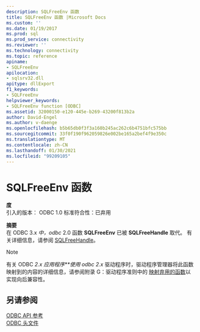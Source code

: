 ```yaml
---
description: SQLFreeEnv 函数
title: SQLFreeEnv 函数 |Microsoft Docs
ms.custom: ''
ms.date: 01/19/2017
ms.prod: sql
ms.prod_service: connectivity
ms.reviewer: ''
ms.technology: connectivity
ms.topic: reference
apiname:
- SQLFreeEnv
apilocation:
- sqlsrv32.dll
apitype: dllExport
f1_keywords:
- SQLFreeEnv
helpviewer_keywords:
- SQLFreeEnv function [ODBC]
ms.assetid: 32000150-e120-445e-b269-43200f813b2a
author: David-Engel
ms.author: v-daenge
ms.openlocfilehash: b5b65db0f3f3a160b245ac262c6b4751bfc575bb
ms.sourcegitcommit: 33f0f190f962059826e002be165a2bef4f9e350c
ms.translationtype: MT
ms.contentlocale: zh-CN
ms.lasthandoff: 01/30/2021
ms.locfileid: "99209105"
---
```

# <a name="sqlfreeenv-function"></a>SQLFreeEnv 函数
**度**  
 引入的版本： ODBC 1.0 标准符合性：已弃用  
  
 **摘要**  
 在 ODBC 3.x *中，odbc* 2.0 函数 **SQLFreeEnv** 已被 **SQLFreeHandle** 取代。 有关详细信息，请参阅 [SQLFreeHandle](../../../odbc/reference/syntax/sqlfreehandle-function.md)。  
  
> [!NOTE]
>  有关 ODBC *2.x 应用程序**使用 odbc 2.x* 驱动程序时，驱动程序管理器将此函数映射到的内容的详细信息，请参阅附录 G：驱动程序准则中的 [映射弃用的函数](../../../odbc/reference/appendixes/mapping-deprecated-functions.md)以实现向后兼容性。  
  
## <a name="see-also"></a>另请参阅  
 [ODBC API 参考](../../../odbc/reference/syntax/odbc-api-reference.md)   
 [ODBC 头文件](../../../odbc/reference/install/odbc-header-files.md)
